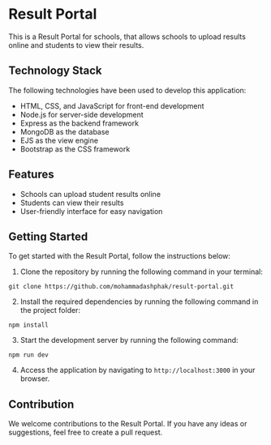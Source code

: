 # Result Portal

This is a Result Portal for schools, that allows schools to upload results online and students to view their results.

## Technology Stack

The following technologies have been used to develop this application:

-   HTML, CSS, and JavaScript for front-end development
-   Node.js for server-side development
-   Express as the backend framework
-   MongoDB as the database
-   EJS as the view engine
-   Bootstrap as the CSS framework

## Features

-   Schools can upload student results online
-   Students can view their results
-   User-friendly interface for easy navigation

## Getting Started

To get started with the Result Portal, follow the instructions below:

1. Clone the repository by running the following command in your terminal:

```
git clone https://github.com/mohammadashphak/result-portal.git
```

2. Install the required dependencies by running the following command in the project folder:

```
npm install
```

3. Start the development server by running the following command:

```
npm run dev
```

4. Access the application by navigating to `http://localhost:3000` in your browser.

## Contribution

We welcome contributions to the Result Portal. If you have any ideas or suggestions, feel free to create a pull request.
